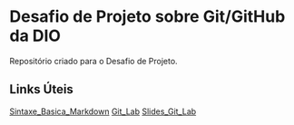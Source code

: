 # Desafio de Projeto sobre Git/GitHub da DIO
Repositório criado para o Desafio de Projeto.
## Links Úteis
[Sintaxe_Basica_Markdown](https://www.markdownguide.org/basic-syntax/)
[Git_Lab](gitlab.com/karensantos/project-flexbox-dio)
[Slides_Git_Lab](https://drive.google.com/file/d/1cSBnkzCsCaqkbiUssLW7LCVCw5yErRCk/view?usp=sharing)
